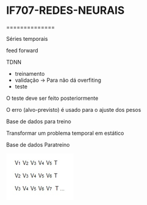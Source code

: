 # IF707-REDES-NEURAIS



==============


Séries temporais

feed forward 

TDNN
  
  - treinamento 
  - validação -> Para não dá overfiting
  - teste
  
  O teste deve ser feito posteriormente
  
  O erro (alvo-previsto) é usado para o ajuste dos pesos
  
  Base de dados para treino
  
  Transformar um problema temporal em estático

Base de dados Paratreino

<img src="dataT.jpg">
